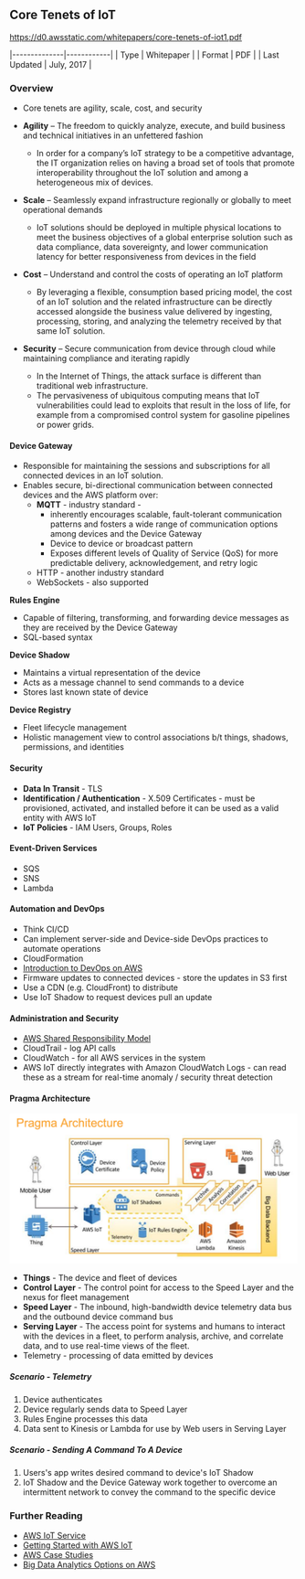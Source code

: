 ## Core Tenets of IoT

https://d0.awsstatic.com/whitepapers/core-tenets-of-iot1.pdf

|--------------|------------|
| Type         | Whitepaper |
| Format       | PDF        |
| Last Updated | July, 2017 |

### Overview

* Core tenets are agility, scale, cost, and security

* **Agility** – The freedom to quickly analyze, execute, and build business
and technical initiatives in an unfettered fashion
  * In order for a company’s
IoT strategy to be a competitive advantage, the IT organization relies on having
a broad set of tools that promote interoperability throughout the IoT solution
and among a heterogeneous mix of devices.
* **Scale** – Seamlessly expand infrastructure regionally or globally to meet
operational demands
  * IoT solutions should be deployed in multiple physical locations to
meet the business objectives of a global enterprise solution such as data
compliance, data sovereignty, and lower communication latency for better
responsiveness from devices in the field
* **Cost** – Understand and control the costs of operating an IoT platform
  * By leveraging a flexible, consumption based pricing model,
the cost of an IoT solution and the related infrastructure can be directly
accessed alongside the business value delivered by ingesting, processing,
storing, and analyzing the telemetry received by that same IoT solution.
* **Security** – Secure communication from device through cloud while
maintaining compliance and iterating rapidly
  * In the Internet of Things, the attack surface is different than traditional web infrastructure. 
  * The pervasiveness of ubiquitous computing means that IoT vulnerabilities could lead to exploits that result in the loss of life, for example from a compromised control system for gasoline pipelines or power grids.

#### Device Gateway

* Responsible for maintaining the sessions and subscriptions
for all connected devices in an IoT solution. 
* Enables secure, bi-directional communication between connected devices and
the AWS platform over:
  * **MQTT** - industry standard - 
    * inherently encourages scalable, fault-tolerant communication patterns and fosters a wide range of communication options among devices and the Device Gateway
    * Device to device or broadcast pattern
    * Exposes different levels of Quality of Service (QoS) for more predictable delivery, acknowledgement, and retry logic
  * HTTP - another industry standard
  * WebSockets - also supported


**Rules Engine**
* Capable of filtering, transforming, and forwarding device messages as they are received by the Device Gateway
* SQL-based syntax

**Device Shadow**
* Maintains a virtual representation of the device
* Acts as a message channel to send commands to a device
* Stores last known state of device

**Device Registry**
* Fleet lifecycle management
* Holistic management view to control associations b/t things, shadows, permissions, and identities

#### Security

* **Data In Transit** - TLS
* **Identification / Authentication** - X.509 Certificates - must be provisioned, activated, and installed before it can be used as a valid entity with AWS IoT
* **IoT Policies** - IAM Users, Groups, Roles 

#### Event-Driven Services

* SQS
* SNS
* Lambda

#### Automation and DevOps
* Think CI/CD
* Can implement server-side and Device-side DevOps practices to automate operations
* CloudFormation
* [Introduction to DevOps on AWS](https://d0.awsstatic.com/whitepapers/AWS_DevOps.pdf)
* Firmware updates to connected devices - store the updates in S3 first
* Use a CDN (e.g. CloudFront) to distribute
* Use IoT Shadow to request devices pull an update

#### Administration and Security
* [AWS Shared Responsibility Model](https://aws.amazon.com/compliance/shared-responsibility-model/)
* CloudTrail - log API calls
* CloudWatch - for all AWS services in the system
* AWS IoT directly integrates with Amazon CloudWatch Logs - can read these as a stream for real-time anomaly / security threat detection


#### Pragma Architecture

![Pragma Architecture](../images/pragma_architecture.png)

* **Things** - The device and fleet of devices
* **Control Layer** - The control point for access to the Speed Layer and the
nexus for fleet management
* **Speed Layer** - The inbound, high-bandwidth device telemetry data bus
and the outbound device command bus
* **Serving Layer** - The access point for systems and humans to interact
with the devices in a fleet, to perform analysis, archive, and correlate
data, and to use real-time views of the fleet.
* Telemetry - processing of data emitted by devices

##### Scenario - Telemetry
1. Device authenticates
2. Device regularly sends data to Speed Layer
3. Rules Engine processes this data
4. Data sent to Kinesis or Lambda for use by Web users in Serving Layer

##### Scenario - Sending A Command To A Device
1. Users's app writes desired command to device's IoT Shadow
2. IoT Shadow and the Device Gateway work together to overcome an intermittent network to convey the command to the specific device

### Further Reading

* [AWS IoT Service](https://aws.amazon.com/iot/)
* [Getting Started with AWS IoT](https://aws.amazon.com/iot-platform/getting-started/)
* [AWS Case Studies](https://aws.amazon.com/solutions/case-studies/)
* [Big Data Analytics Options on AWS](https://d0.awsstatic.com/whitepapers/Big_Data_Analytics_Options_on_AWS.pdf)
